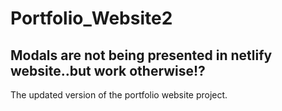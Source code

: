 # Portfolio_Website2

## Modals are not being presented in netlify website..but work otherwise!?

The updated version of the portfolio website project.
